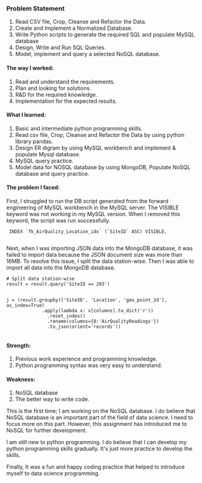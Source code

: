 ### Problem Statement

1. Read CSV file, Crop, Cleanse and Refactor the Data.
2. Create and Implement a Normalized Database.
3. Write Python scripts to generate the required SQL and populate MySQL database 
4. Design, Write and Run SQL Queries.
5. Model, implement and query a selected NoSQL database.

#### The way I worked:
1. Read and understand the requirements.
2. Plan and looking for solutions.
3. R&D for the required knowledge.
4. Implementation for the expected results. 

#### What I learned:
1. Basic and intermediate python programming skills.
2. Read csv file, Crop, Cleanse and Refactor the Data by using python library pandas.
2. Design ER digram by using MySQL workbench and implement & populate Mysql database.  
3. MySQL query practice. 
4. Model data for NOSQL database by using MongoDB, Populate NoSQL database and query practice.  

#### The problem I faced:

First, I struggled to run the DB script generated from the forward engineering of MySQL workbench in the MySQL server.  The VISIBLE keyword was not working in my MySQL version. When I removed this keyword, the script was run successfully.   

```
 INDEX `fk_AirQuality_Location_idx` (`SiteID` ASC) VISIBLE,
 
```
Next, when I was importing JSON data into the MongoDB database, it was failed to import data because the JSON document size was more than 16MB. To resolve this issue, I split the data station-wise. Then I was able to import all data into the MongoDB database.

```
# Split data station-wise
result = result.query('SiteID == 203')


j = (result.groupby(['SiteID', 'Location', 'geo_point_2d'], as_index=True)
             .apply(lambda x: x[columns].to_dict('r'))
               .reset_index()
               .rename(columns={0:'AirQualityReadings'})
               .to_json(orient='records'))
 
```

#### Strength:
1. Previous work experience and programming knowledge.
2. Python programming syntax was very easy to understand.


#### Weakness:
1. NoSQL database
2. The better way to write code.

This is the first time; I am working on the NoSQL database. I do believe that NoSQL database is an important part of the field of data science. I need to focus more on this part. However, this assignment has introduced me to NoSQL for further development.

I am still new to python programming. I do believe that I can develop my python programming skills gradually. It's just more practice to develop the skills.

Finally, It was a fun and happy coding practice that helped to introduce myself to data science programming.   


